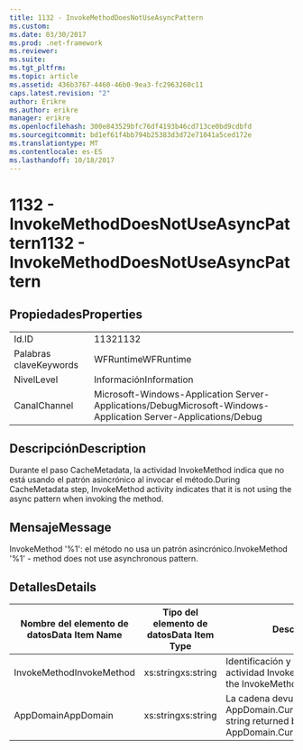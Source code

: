```yaml
---
title: 1132 - InvokeMethodDoesNotUseAsyncPattern
ms.custom: 
ms.date: 03/30/2017
ms.prod: .net-framework
ms.reviewer: 
ms.suite: 
ms.tgt_pltfrm: 
ms.topic: article
ms.assetid: 436b3767-4460-46b0-9ea3-fc2963260c11
caps.latest.revision: "2"
author: Erikre
ms.author: erikre
manager: erikre
ms.openlocfilehash: 300e843529bfc76df4193b46cd713ce0bd9cdbfd
ms.sourcegitcommit: bd1ef61f4bb794b25383d3d72e71041a5ced172e
ms.translationtype: MT
ms.contentlocale: es-ES
ms.lasthandoff: 10/18/2017
---
```

# <a name="1132---invokemethoddoesnotuseasyncpattern"></a><span data-ttu-id="a6d3f-102">1132 - InvokeMethodDoesNotUseAsyncPattern</span><span class="sxs-lookup"><span data-stu-id="a6d3f-102">1132 - InvokeMethodDoesNotUseAsyncPattern</span></span>
## <a name="properties"></a><span data-ttu-id="a6d3f-103">Propiedades</span><span class="sxs-lookup"><span data-stu-id="a6d3f-103">Properties</span></span>  
  
|||  
|-|-|  
|<span data-ttu-id="a6d3f-104">Id.</span><span class="sxs-lookup"><span data-stu-id="a6d3f-104">ID</span></span>|<span data-ttu-id="a6d3f-105">1132</span><span class="sxs-lookup"><span data-stu-id="a6d3f-105">1132</span></span>|  
|<span data-ttu-id="a6d3f-106">Palabras clave</span><span class="sxs-lookup"><span data-stu-id="a6d3f-106">Keywords</span></span>|<span data-ttu-id="a6d3f-107">WFRuntime</span><span class="sxs-lookup"><span data-stu-id="a6d3f-107">WFRuntime</span></span>|  
|<span data-ttu-id="a6d3f-108">Nivel</span><span class="sxs-lookup"><span data-stu-id="a6d3f-108">Level</span></span>|<span data-ttu-id="a6d3f-109">Información</span><span class="sxs-lookup"><span data-stu-id="a6d3f-109">Information</span></span>|  
|<span data-ttu-id="a6d3f-110">Canal</span><span class="sxs-lookup"><span data-stu-id="a6d3f-110">Channel</span></span>|<span data-ttu-id="a6d3f-111">Microsoft-Windows-Application Server-Applications/Debug</span><span class="sxs-lookup"><span data-stu-id="a6d3f-111">Microsoft-Windows-Application Server-Applications/Debug</span></span>|  
  
## <a name="description"></a><span data-ttu-id="a6d3f-112">Descripción</span><span class="sxs-lookup"><span data-stu-id="a6d3f-112">Description</span></span>  
 <span data-ttu-id="a6d3f-113">Durante el paso CacheMetadata, la actividad InvokeMethod indica que no está usando el patrón asincrónico al invocar el método.</span><span class="sxs-lookup"><span data-stu-id="a6d3f-113">During CacheMetadata step, InvokeMethod activity indicates that it is not using the async pattern when invoking the method.</span></span>  
  
## <a name="message"></a><span data-ttu-id="a6d3f-114">Mensaje</span><span class="sxs-lookup"><span data-stu-id="a6d3f-114">Message</span></span>  
 <span data-ttu-id="a6d3f-115">InvokeMethod '%1': el método no usa un patrón asincrónico.</span><span class="sxs-lookup"><span data-stu-id="a6d3f-115">InvokeMethod '%1' - method does not use asynchronous pattern.</span></span>  
  
## <a name="details"></a><span data-ttu-id="a6d3f-116">Detalles</span><span class="sxs-lookup"><span data-stu-id="a6d3f-116">Details</span></span>  
  
|<span data-ttu-id="a6d3f-117">Nombre del elemento de datos</span><span class="sxs-lookup"><span data-stu-id="a6d3f-117">Data Item Name</span></span>|<span data-ttu-id="a6d3f-118">Tipo del elemento de datos</span><span class="sxs-lookup"><span data-stu-id="a6d3f-118">Data Item Type</span></span>|<span data-ttu-id="a6d3f-119">Descripción</span><span class="sxs-lookup"><span data-stu-id="a6d3f-119">Description</span></span>|  
|--------------------|--------------------|-----------------|  
|<span data-ttu-id="a6d3f-120">InvokeMethod</span><span class="sxs-lookup"><span data-stu-id="a6d3f-120">InvokeMethod</span></span>|<span data-ttu-id="a6d3f-121">xs:string</span><span class="sxs-lookup"><span data-stu-id="a6d3f-121">xs:string</span></span>|<span data-ttu-id="a6d3f-122">Identificación y nombre para mostrar de la actividad InvokeMethod.</span><span class="sxs-lookup"><span data-stu-id="a6d3f-122">The display name of the InvokeMethod activity.</span></span>|  
|<span data-ttu-id="a6d3f-123">AppDomain</span><span class="sxs-lookup"><span data-stu-id="a6d3f-123">AppDomain</span></span>|<span data-ttu-id="a6d3f-124">xs:string</span><span class="sxs-lookup"><span data-stu-id="a6d3f-124">xs:string</span></span>|<span data-ttu-id="a6d3f-125">La cadena devuelta por AppDomain.CurrentDomain.FriendlyName.</span><span class="sxs-lookup"><span data-stu-id="a6d3f-125">The string returned by AppDomain.CurrentDomain.FriendlyName.</span></span>|
